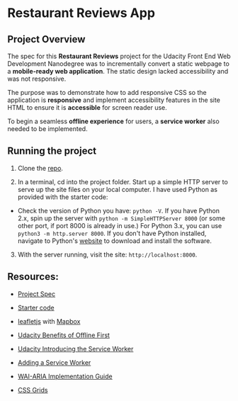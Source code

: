 # Restaurant Reviews App


## Project Overview

The spec for this **Restaurant Reviews** project for the Udacity Front End Web Development Nanodegree was to incrementally convert a static webpage to a **mobile-ready web application**. The static design lacked accessibility and was not responsive.

The purpose was to demonstrate how to add responsive CSS so the application is **responsive** and implement accessibility features in the site HTML to ensure it is **accessible** for screen reader use.

To begin a seamless **offline experience** for users, a **service worker** also needed to be implemented.


## Running the project

1. Clone the [repo](https://github.com/josephine-mattina/restaurant-reviews-app).

2. In a terminal, cd into the project folder. Start up a simple HTTP server to serve up the site files on your local computer. I have used Python as provided with the starter code:
 - Check the version of Python you have: `python -V`. If you have Python 2.x, spin up the server with `python -m SimpleHTTPServer 8000` (or some other port, if port 8000 is already in use.) For Python 3.x, you can use `python3 -m http.server 8000`. If you don't have Python installed, navigate to Python's [website](https://www.python.org/) to download and install the software.

3. With the server running, visit the site: `http://localhost:8000`.


## Resources:

- [Project Spec](https://review.udacity.com/#!/rubrics/1090/view)

- [Starter code](https://github.com/udacity/mws-restaurant-stage-1)

- [leafletjs](https://leafletjs.com/) with [Mapbox](https://www.mapbox.com/)

- [Udacity Benefits of Offline First](https://classroom.udacity.com/nanodegrees/nd001/parts/e4e4c31c-2348-4382-826f-caac197d6f5f/modules/83c4bddc-b362-4e71-8fa1-91f30ba57ab0/lessons/6370369679/concepts/63794801310923)

- [Udacity Introducing the Service Worker](https://classroom.udacity.com/nanodegrees/nd001/parts/e4e4c31c-2348-4382-826f-caac197d6f5f/modules/83c4bddc-b362-4e71-8fa1-91f30ba57ab0/lessons/6381510081/concepts/63885494530923)

- [Adding a Service Worker](https://developers.google.com/web/fundamentals/codelabs/offline/?authuser=1)

- [WAI-ARIA Implementation Guide](https://www.w3.org/TR/wai-aria-implementation/)

- [CSS Grids](https://css-tricks.com/snippets/css/complete-guide-grid/)